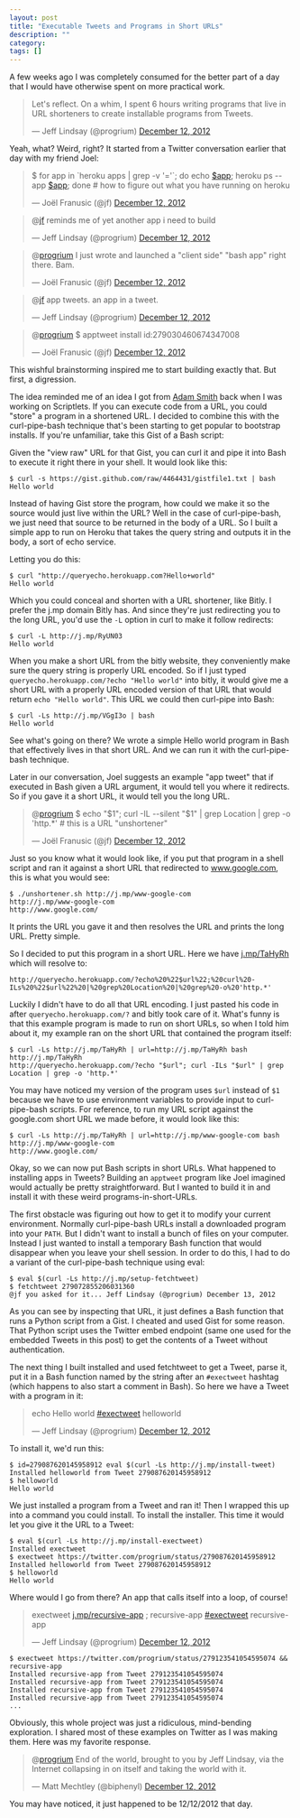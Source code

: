 ```yaml
---
layout: post
title: "Executable Tweets and Programs in Short URLs"
description: ""
category: 
tags: []
---
```

A few weeks ago I was completely consumed for
the better part of a day that I would have otherwise spent on more practical
work.

<blockquote class="twitter-tweet tw-align-center"><p>Let's reflect. On a whim, I spent 6 hours writing programs that live in URL shorteners to create installable programs from Tweets.</p>&mdash; Jeff Lindsay (@progrium) <a href="https://twitter.com/progrium/status/279118756561711104" data-datetime="2012-12-13T07:01:11+00:00">December 12, 2012</a></blockquote>
<script src="//platform.twitter.com/widgets.js" charset="utf-8"> </script>

Yeah, what? Weird, right? It started from a Twitter conversation earlier that day with my friend Joel:

<blockquote class="twitter-tweet tw-align-center"><p>$ for app in `heroku apps | grep -v '='`; do echo <a href="https://twitter.com/search/$app">$app</a>; heroku ps --app <a href="https://twitter.com/search/$app">$app</a>; done # how to figure out what you have running on heroku</p>&mdash; Joël Franusic (@jf) <a href="https://twitter.com/jf/status/279030460674347008" data-datetime="2012-12-13T01:10:20+00:00">December 12, 2012</a></blockquote>
<script src="//platform.twitter.com/widgets.js" charset="utf-8"> </script>
<blockquote class="twitter-tweet tw-align-center" data-in-reply-to="279030460674347008"><p>@<a href="https://twitter.com/jf">jf</a> reminds me of yet another app i need to build</p>&mdash; Jeff Lindsay (@progrium) <a href="https://twitter.com/progrium/status/279030609345667072" data-datetime="2012-12-13T01:10:56+00:00">December 12, 2012</a></blockquote>
<script src="//platform.twitter.com/widgets.js" charset="utf-8"> </script>
<blockquote class="twitter-tweet tw-align-center" data-in-reply-to="279030609345667072"><p>@<a href="https://twitter.com/progrium">progrium</a> I just wrote and launched a "client side" "bash app" right there. Bam.</p>&mdash; Joël Franusic (@jf) <a href="https://twitter.com/jf/status/279031831809097728" data-datetime="2012-12-13T01:15:47+00:00">December 12, 2012</a></blockquote>
<script src="//platform.twitter.com/widgets.js" charset="utf-8"> </script>
<blockquote class="twitter-tweet tw-align-center" data-in-reply-to="279031831809097728"><p>@<a href="https://twitter.com/jf">jf</a> app tweets. an app in a tweet.</p>&mdash; Jeff Lindsay (@progrium) <a href="https://twitter.com/progrium/status/279032107265839104" data-datetime="2012-12-13T01:16:53+00:00">December 12, 2012</a></blockquote>
<script src="//platform.twitter.com/widgets.js" charset="utf-8"> </script>
<blockquote class="twitter-tweet tw-align-center" data-in-reply-to="279032107265839104"><p>@<a href="https://twitter.com/progrium">progrium</a> $ apptweet install id:279030460674347008</p>&mdash; Joël Franusic (@jf) <a href="https://twitter.com/jf/status/279032681373790208" data-datetime="2012-12-13T01:19:10+00:00">December 12, 2012</a></blockquote>
<script src="//platform.twitter.com/widgets.js" charset="utf-8"> </script>

This wishful brainstorming inspired me to start building exactly that.
But first, a digression.

The idea reminded me of an idea I got from [Adam
Smith](https://twitter.com/rndmcnlly) back when I was working on
Scriptlets. If you can execute code from a URL, you could "store" a
program in a shortened URL. I decided to combine this with the
curl-pipe-bash technique that's been starting to get popular to
bootstrap installs. If you're unfamiliar, take this Gist of a Bash
script:

<script src="https://gist.github.com/4464431.js"> </script>

Given the "view raw" URL for that Gist, you can curl it and pipe it into Bash to
execute it right there in your shell. It would look like this:

    $ curl -s https://gist.github.com/raw/4464431/gistfile1.txt | bash
    Hello world

Instead of having Gist store the program, how could we make it so the
source would just live within the URL? Well in the case of
curl-pipe-bash, we just need that source to be returned in the body of a
URL. So I built a simple app to run on Heroku that takes the query
string and outputs it in the body, a sort of echo service. 

<script src="https://gist.github.com/4464442.js"> </script>

Letting you do this:

    $ curl "http://queryecho.herokuapp.com?Hello+world"
    Hello world

Which you could conceal and shorten with a URL shortener, like Bitly. I
prefer the j.mp domain Bitly has. And since they're just redirecting you to the
long URL, you'd use the `-L` option in curl to make it follow redirects:

    $ curl -L http://j.mp/RyUN03
    Hello world

When you make a short URL from the bitly website, they conveniently make
sure the query string is properly URL encoded. So if I just typed
`queryecho.herokuapp.com/?echo "Hello world"` into bitly, it
would give me a short URL with a properly URL encoded version of that
URL that would return `echo "Hello world"`. This URL we could then curl-pipe into Bash:

    $ curl -Ls http://j.mp/VGgI3o | bash
    Hello world

See what's going on there? We wrote a simple Hello world program in Bash
that effectively lives in that short URL. And we can run it with
the curl-pipe-bash technique.

Later in our conversation, Joel suggests an example "app tweet" that if
executed in Bash given a URL argument, it would tell you where it
redirects. So if you gave it a short URL, it would tell you the long
URL.

<blockquote class="twitter-tweet tw-align-center" data-in-reply-to="279032107265839104"><p>@<a href="https://twitter.com/progrium">progrium</a> $ echo "$1"; curl -IL --silent "$1" | grep Location | grep -o 'http.*' # this is a URL "unshortener"</p>&mdash; Joël Franusic (@jf) <a href="https://twitter.com/jf/status/279033679592951809" data-datetime="2012-12-13T01:23:08+00:00">December 12, 2012</a></blockquote>
<script src="//platform.twitter.com/widgets.js" charset="utf-8"> </script>

Just so you know what it would look like, if you put that program in a
shell script and ran it against a short URL that redirected to www.google.com, this is what you would see:

    $ ./unshortener.sh http://j.mp/www-google-com
    http://j.mp/www-google-com
    http://www.google.com/

It prints the URL you gave it and then resolves the URL and
prints the long URL. Pretty simple. 

So I decided to put this program in a short URL. Here we have [j.mp/TaHyRh](http://j.mp/TaHyRh) which will resolve to:

    http://queryecho.herokuapp.com/?echo%20%22$url%22;%20curl%20-ILs%20%22$url%22%20|%20grep%20Location%20|%20grep%20-o%20'http.*'

Luckily I didn't have to do all that URL encoding. I just pasted his
code in after `queryecho.herokuapp.com/?` and bitly took care of it.
What's funny is that this example program is made to run on short URLs,
so when I told him about it, my example ran on the short URL that
contained the program itself:

    $ curl -Ls http://j.mp/TaHyRh | url=http://j.mp/TaHyRh bash
    http://j.mp/TaHyRh
    http://queryecho.herokuapp.com/?echo "$url"; curl -ILs "$url" | grep Location | grep -o 'http.*'

You may have noticed my version of the program uses `$url` instead of
`$1` because we have to use environment variables to provide input to
curl-pipe-bash scripts. For reference, to run my URL script against the
google.com short URL we made before, it would look like this:

    $ curl -Ls http://j.mp/TaHyRh | url=http://j.mp/www-google-com bash
    http://j.mp/www-google-com
    http://www.google.com/

Okay, so we can now put Bash scripts in short URLs. What happened to
installing apps in Tweets? Building an `apptweet` program like Joel
imagined would actually be pretty straightforward. But I wanted to build
it in and install it with these weird programs-in-short-URLs. 

The first obstacle was figuring out how to get it to modify your current
environment. Normally curl-pipe-bash URLs install a downloaded program
into your `PATH`. But I didn't want to install a bunch of files on your
computer. Instead I just wanted to install a temporary Bash function
that would disappear when you leave your shell session. In order to do
this, I had to do a variant of the curl-pipe-bash technique using eval:

    $ eval $(curl -Ls http://j.mp/setup-fetchtweet)
    $ fetchtweet 279072855206031360
    @jf you asked for it... Jeff Lindsay (@progrium) December 13, 2012

As you can see by inspecting that URL, it just defines a Bash function
that runs a Python script from a Gist. I cheated and used Gist for some
reason. That Python script uses the Twitter embed endpoint (same one
used for the embedded Tweets in this post) to get the contents of a
Tweet without authentication. 

The next thing I built installed and used fetchtweet
to get a Tweet, parse it, put it in a Bash function named by the string
after an `#exectweet` hashtag (which happens to also start a comment in Bash). So here we have a Tweet with a program in it:

<blockquote class="twitter-tweet tw-align-center"><p>echo Hello world <a href="https://twitter.com/search/%23exectweet">#exectweet</a> helloworld</p>&mdash; Jeff Lindsay (@progrium) <a href="https://twitter.com/progrium/status/279087620145958912" data-datetime="2012-12-13T04:57:28+00:00">December 12, 2012</a></blockquote>
<script src="//platform.twitter.com/widgets.js" charset="utf-8"> </script>

To install it, we'd run this:

    $ id=279087620145958912 eval $(curl -Ls http://j.mp/install-tweet)
    Installed helloworld from Tweet 279087620145958912
    $ helloworld
    Hello world
    
We just installed a program from a Tweet and ran it! Then I wrapped this
up into a command you could install. To install the installer. This time it would let you give it the URL to a Tweet:

    $ eval $(curl -Ls http://j.mp/install-exectweet) 
    Installed exectweet
    $ exectweet https://twitter.com/progrium/status/279087620145958912
    Installed helloworld from Tweet 279087620145958912
    $ helloworld
    Hello world
    
Where would I go from there? An app that calls itself into a loop, of course!

<blockquote class="twitter-tweet tw-align-center"><p>exectweet <a href="http://t.co/ri0XTprA" title="http://j.mp/recursive-app">j.mp/recursive-app</a> ; recursive-app <a href="https://twitter.com/search/%23exectweet">#exectweet</a> recursive-app</p>&mdash; Jeff Lindsay (@progrium) <a href="https://twitter.com/progrium/status/279123541054595074" data-datetime="2012-12-13T07:20:12+00:00">December 12, 2012</a></blockquote>
<script src="//platform.twitter.com/widgets.js" charset="utf-8"> </script>

    $ exectweet https://twitter.com/progrium/status/279123541054595074 && recursive-app
    Installed recursive-app from Tweet 279123541054595074
    Installed recursive-app from Tweet 279123541054595074
    Installed recursive-app from Tweet 279123541054595074
    Installed recursive-app from Tweet 279123541054595074
    ...

Obviously, this whole project was just a ridiculous, mind-bending exploration.
I shared most of these examples on Twitter as I was making them. Here
was my favorite response.

<blockquote class="twitter-tweet tw-align-center" data-in-reply-to="279087620145958912"><p>@<a href="https://twitter.com/progrium">progrium</a> End of the world, brought to you by Jeff Lindsay, via the Internet collapsing in on itself and taking the world with it.</p>&mdash; Matt Mechtley (@biphenyl) <a href="https://twitter.com/biphenyl/status/279088441084497922" data-datetime="2012-12-13T05:00:44+00:00">December 12, 2012</a></blockquote>
<script src="//platform.twitter.com/widgets.js" charset="utf-8"> </script>

You may have noticed, it just happened to be 12/12/2012 that day.

<style type="text/css">
.twitter-tweet-rendered {
  clear: none!important;
}
.twt-reply {
  display: none!important;
}
</style>
